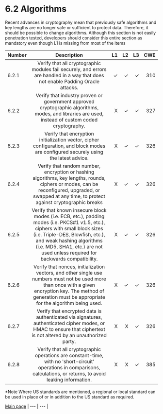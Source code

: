 # 6.2 Algorithms

Recent advances in cryptography mean that previously safe algorithms and key lengths are no longer safe or sufficient to protect data. Therefore, it should be possible to change algorithms.
Although this section is not easily penetration tested, developers should consider this entire section as mandatory even though L1 is missing from most of the items


| Number       | Description     | L1    		| L2         | L3 		   | CWE		|
| :------------- | :----------: | -----------: | -----------:|-----------:| -----------:|
| 6.2.1 | Verify that all cryptographic modules fail securely, and errors are handled in a way that does not enable Padding Oracle attacks.| ✓	 | ✓   | ✓   | 310 |
| 6.2.2 | Verify that industry proven or government approved cryptographic algorithms, modes, and libraries are used, instead of custom coded cryptography.  | X 	 | ✓   | ✓   | 327 |
| 6.2.3 | Verify that encryption initialization vector, cipher configuration, and block modes are configured securely using the latest advice. | X	 | ✓   | ✓   | 326|
| 6.2.4 | Verify that random number, encryption or hashing algorithms, key lengths, rounds, ciphers or modes, can be reconfigured, upgraded, or swapped at any time, to protect against cryptographic breaks | X	 | ✓   | ✓   | 326|
| 6.2.5 | Verify that known insecure block modes (i.e. ECB, etc.), padding modes (i.e. PKCS#1 v1.5, etc.), ciphers with small block sizes (i.e. Triple-DES, Blowfish, etc.), and weak hashing algorithms (i.e. MD5, SHA1, etc.) are not used unless required for backwards compatibility. | X	 | ✓   | ✓   | 326|
| 6.2.6 | Verify that nonces, initialization vectors, and other single use numbers must not be used more than once with a given encryption key. The method of generation must be appropriate for the algorithm being used. | X	 | ✓   | ✓   | 326|
| 6.2.7 | Verify that encrypted data is authenticated via signatures, authenticated cipher modes, or HMAC to ensure that ciphertext is not altered by an unauthorized party. | X	 | X   | ✓   | 326|
| 6.2.8 | Verify that all cryptographic operations are constant-time, with no 'short-circuit' operations in comparisons, calculations, or returns, to avoid leaking information. | X	 | X   | ✓   | 385|

*Note
Where US standards are mentioned, a regional or local standard can be used in place of or in addition to the US standard as required.

[Main page](../README.md) 
| --- | --- |